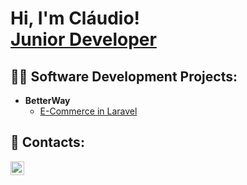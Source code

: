 <h1>Hi, I'm Cláudio! <br/><a href="https://github.com/ClaudioFernandes14">Junior Developer</a>

<h2>👨‍💻 Software Development Projects:</h2>

- <b>BetterWay</b>
  - [E-Commerce in Laravel](https://github.com/ClaudioFernandes14/BetterWay)

    

<h2> 🤳 Contacts:</h2>

[<img align="left" alt="JoshMadakor | LinkedIn" width="22px" src="https://cdn.jsdelivr.net/npm/simple-icons@v3/icons/linkedin.svg" />][linkedin]
<!--[<img align="left" alt="JoshMadakor | Instagram" width="22px" src="https://cdn.jsdelivr.net/npm/simple-icons@v3/icons/instagram.svg" />][instagram] -->


<!-- [instagram]: https://www.instagram.com/joshmadakor/ -->
[linkedin]: www.linkedin.com/in/cláudio-fernandes-917a92230

<!--
**joshmadakor1/joshmadakor1** is a ✨ _special_ ✨ repository because its `README.md` (this file) appears on your GitHub profile.

Here are some ideas to get you started:

- 🔭 I’m currently working on ...
- 🌱 I’m currently learning ...
- 👯 I’m looking to collaborate on ...
- 🤔 I’m looking for help with ...
- 💬 Ask me about ...
- 📫 How to reach me: ...
- 😄 Pronouns: ...
- ⚡ Fun fact: ...
-->
